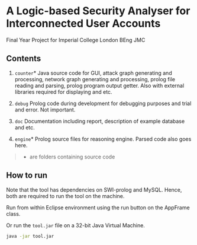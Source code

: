 # A Logic-based Security Analyser for Interconnected User Accounts

Final Year Project for Imperial College London BEng JMC

## Contents

1. `counter`*
Java source code for GUI, attack graph generating and processing, network graph generating and processing, prolog file reading and parsing, prolog program output getter. Also with external libraries required for displaying and etc.

2. `debug`
Prolog code during development for debugging purposes and trial and error. Not important.

3. `doc`
Documentation including report, description of example database and etc.

4. `engine`*
Prolog source files for reasoning engine. Parsed code also goes here.

> * are folders containing source code

## How to run

Note that the tool has dependencies on SWI-prolog and MySQL. Hence, both are required to run the tool on the machine.

Run from within Eclipse environment using the run button on the AppFrame class.

Or run the `tool.jar` file on a 32-bit Java Virtual Machine.

```sh
java -jar tool.jar
```
